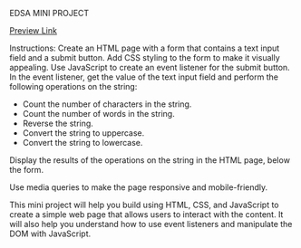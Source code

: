 EDSA MINI PROJECT

[Preview Link](https://edsa-mini-project.netlify.app "Edsa Mini-Project")

Instructions:
Create an HTML page with a form that contains a text input field and a submit button.
Add CSS styling to the form to make it visually appealing.
Use JavaScript to create an event listener for the submit button.
In the event listener, get the value of the text input field and perform the following operations on the string:
	

		
* Count the number of characters in the string.
* Count the number of words in the string.	
* Reverse the string.	
* Convert the string to uppercase.
* Convert the string to lowercase.
	

Display the results of the operations on the string in the HTML page, below the form.

Use media queries to make the page responsive and mobile-friendly.

This mini project will help you build using HTML, CSS, and JavaScript to create a simple web page that allows users to interact with the content. It will also help you understand how to use event listeners and manipulate the DOM with JavaScript.